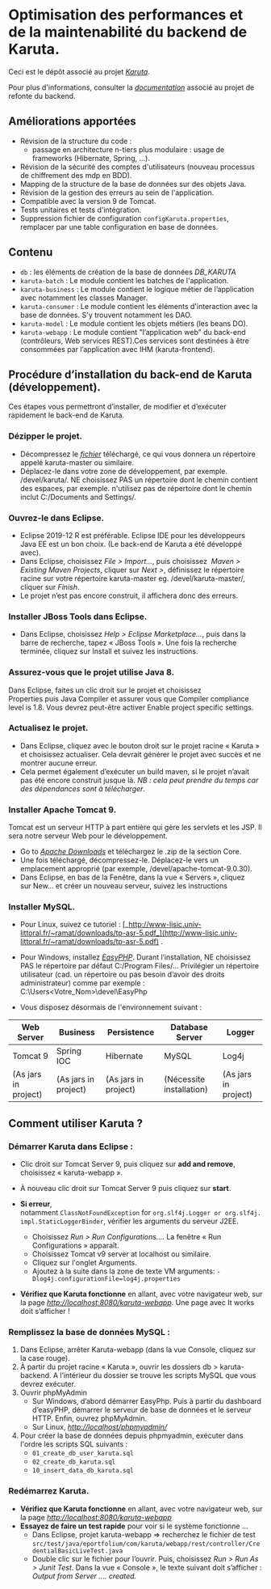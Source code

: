 # Optimisation des performances et de la maintenabilité du backend de Karuta.

Ceci est le dépôt associé au projet
[_Karuta_](https://github.com/karutaproject/karuta-backend).

Pour plus d'informations, consulter la [_documentation_](http://www.mediafire.com/file/1e7alnwc58gn9o5/Karuta-doc.zip/file) associé au projet de refonte du backend.

## Améliorations apportées

- Révision de la structure du code : 
	- passage en architecture n-tiers plus modulaire : usage de frameworks (Hibernate, Spring, ...).
- Révision de la sécurité des comptes d'utilisateurs (nouveau processus de chiffrement des mdp en BDD).
- Mapping de la structure de la base de données sur des objets Java.
- Révision de la gestion des erreurs au sein de l'application.
- Compatible avec la version 9  de Tomcat.
- Tests unitaires et tests d'intégration.
- Suppression fichier de configuration `configKaruta.properties`, remplacer par une table configuration en base de données.

## Contenu

-   `db` : les éléments de création de la base de données _DB_KARUTA_
-   `karuta-batch` : Le module contient les batches de l'application.
-   `karuta-business` : Le module contient le logique métier de l’application avec notamment les classes Manager.
-   `karuta-consumer` : Le module contient les éléments d'interaction avec la base de données. S'y trouvent notamment les DAO.
-   `karuta-model` : Le module contient les objets métiers (les beans DO). 
-   `karuta-webapp` : Le module contient "l’application web" du back-end (contrôleurs, Web services REST).Ces services sont destinées à être consommées par l’application avec IHM (karuta-frontend).

## Procédure d’installation du back-end de Karuta (développement).
Ces étapes vous permettront d’installer, de modifier et d’exécuter rapidement le back-end de Karuta.

### Dézipper le projet.
- Décompressez le [_fichier_](https://github.com/mlengagne/karuta/archive/master.zip) téléchargé, ce qui vous donnera un répertoire appelé karuta-master ou similaire.
- Déplacez-le dans votre zone de développement, par exemple. /devel/karuta/. NE choisissez PAS un répertoire dont le chemin contient des espaces, par exemple. n'utilisez pas de répertoire dont le chemin inclut C:/Documents and Settings/.

### Ouvrez-le dans Eclipse. 
- Eclipse 2019-12 R est préférable. Eclipse IDE pour les développeurs Java EE est un bon choix. (Le back-end de Karuta a été développé avec).
- Dans Eclipse, choisissez _File > Import..._, puis choisissez  _Maven > Existing Maven Projects_, cliquer sur _Next >_, définissez le répertoire racine sur votre répertoire karuta-master eg. /devel/karuta-master/, cliquer sur _Finish_.
- Le projet n’est pas encore construit, il affichera donc des erreurs.

### Installer JBoss Tools dans Eclipse. 
- Dans Eclipse, choisissez _Help > Eclipse Marketplace..._, puis dans la barre de recherche, tapez « JBoss Tools ». Une fois la recherche terminée, cliquez sur Install et suivez les instructions.

### Assurez-vous que le projet utilise Java 8.
Dans Eclipse, faites un clic droit sur le projet et choisissez Properties puis Java Compiler et assurer vous que Compiler compliance level is 1.8. Vous devrez peut-être activer Enable project specific settings.

### Actualisez le projet.
- Dans Eclipse, cliquez avec le bouton droit sur le projet racine « Karuta » et choisissez actualiser. Cela devrait générer le projet avec succès et ne montrer aucune erreur.
- Cela permet également d’exécuter un build maven, si le projet n’avait pas été encore construit jusque là. _NB : cela peut prendre du temps car des dépendances sont à télécharger_.

### Installer Apache Tomcat 9. 
Tomcat est un serveur HTTP à part entière qui gère les servlets et les JSP. Il sera notre serveur Web pour le développement.
- Go to [_Apache Downloads_](https://tomcat.apache.org/download-90.cgi) et téléchargez le .zip de la section Core.
- Une fois téléchargé, décompressez-le. Déplacez-le vers un emplacement approprié (par exemple, /devel/apache-tomcat-9.0.30).
- Dans Eclipse, en bas de la Fenêtre, dans la vue « Servers », cliquez sur New... et créer un nouveau serveur, suivez les instructions

### Installer MySQL. 
- Pour  Linux, suivez ce tutoriel : [_http://www-lisic.univ-littoral.fr/~ramat/downloads/tp-asr-5.pdf_](http://www-lisic.univ-littoral.fr/~ramat/downloads/tp-asr-5.pdf) .
- Pour Windows, installez [_EasyPHP_](https://www.easyphp.org/save-easyphp-devserver-latest.php). Durant l’installation, NE choisissez PAS le répertoire par défaut C:/Program Files/… Privilégier un répertoire utilisateur (cad. un répertoire ou pas besoin d’avoir des droits administrateur) comme par exemple : C:\Users\<Votre_Nom>\devel\EasyPhp

- Vous disposez désormais de l'environnement suivant : 

Web Server           | Business             | Persistence          | Database Server          | Logger
-------------------- | -------------------- | -------------------- | ------------------------ | --------- 
Tomcat 9             | Spring IOC           | Hibernate            | MySQL                    | Log4j
(As jars in project) | (As jars in project) | (As jars in project) | (Nécessite installation) | (As jars in project)

## Comment utiliser Karuta ?

### Démarrer Karuta dans Eclipse :
- Clic droit sur Tomcat Server 9, puis cliquez sur **add and remove**, choisissez « karuta-webapp ». 
- À nouveau clic droit sur Tomcat Server 9 puis cliquez sur **start**.
- **Si erreur**, notamment `ClassNotFoundException` for `org.slf4j.Logger or org.slf4j.impl.StaticLoggerBinder`, vérifier les arguments du serveur J2EE. 
	- Choisissez _Run > Run Configurations...._ La fenêtre « Run Configurations » apparaît.
	- Choisissez Tomcat v9 server at localhost ou similaire.
	- Cliquez sur l'onglet Arguments.
	- Ajoutez à la suite dans la zone de texte VM arguments: `-Dlog4j.configurationFile=log4j.properties`

- **Vérifiez que Karuta fonctionne** en allant, avec votre navigateur web, sur la page [_http://localhost:8080/karuta-webapp_](http://localhost:8080/karuta-webapp). Une page avec It works doit s’afficher !

### Remplissez la base de données MySQL :
1. Dans Eclipse, arrêter Karuta-webapp (dans la vue Console, cliquez sur la case rouge).
2. À partir du projet racine « Karuta », ouvrir les dossiers db > karuta-backend. A l’intérieur du dossier se trouve les scripts MySQL que vous devrez exécuter.
3. Ouvrir phpMyAdmin
	- Sur Windows, d’abord démarrer EasyPhp. Puis à partir du dashboard d’easyPHP, démarrer le serveur de base de données et le serveur HTTP. Enfin, ouvrez phpMyAdmin.
	- Sur Linux, [_http://localhost/phpmyadmin/_](http://localhost/phpmyadmin/)
4. Pour créer la base de données depuis phpmyadmin, exécuter dans l'ordre les scripts SQL suivants :
	- `01_create_db_user_karuta.sql`
	- `02_create_db_karuta.sql`
	- `10_insert_data_db_karuta.sql`

### Redémarrez Karuta.
- **Vérifiez que Karuta fonctionne** en allant, avec votre navigateur web, sur la page [_http://localhost:8080/karuta-webapp_](http://localhost:8080/karuta-webapp)
- **Essayez de faire un test rapide** pour voir si le système fonctionne ...
	- Dans Eclipse, projet karuta-webapp => recherchez le fichier de test `src/test/java/eportfolium/com/karuta/webapp/rest/controller/CredentialBasicLiveTest.java`
	- Double clic sur le fichier pour l’ouvrir. Puis, choisissez _Run > Run As > Junit Test_. 
Dans la vue « Console », le texte suivant doit s’afficher : _Output from Server .... created._
